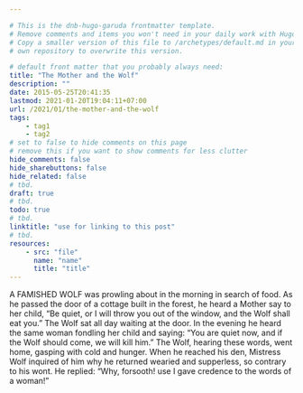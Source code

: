 ```yaml
---

# This is the dnb-hugo-garuda frontmatter template. 
# Remove comments and items you won't need in your daily work with Hugo.
# Copy a smaller version of this file to /archetypes/default.md in your
# own repository to overwrite this version.

# default front matter that you probably always need:
title: "The Mother and the Wolf"
description: ""
date: 2015-05-25T20:41:35
lastmod: 2021-01-20T19:04:11+07:00
url: /2021/01/the-mother-and-the-wolf
tags:
    - tag1
    - tag2
# set to false to hide comments on this page
# remove this if you want to show comments for less clutter
hide_comments: false
hide_sharebuttons: false
hide_related: false
# tbd.
draft: true
# tbd.
todo: true
# tbd.
linktitle: "use for linking to this post"
# tbd.
resources:
    - src: "file"
      name: "name"
      title: "title"
---
```

A FAMISHED WOLF was prowling about in the morning in search of food. As he passed the door of a cottage built in the forest, he heard a Mother say to her child, “Be quiet, or I will throw you out of the window, and the Wolf shall eat you.” The Wolf sat all day waiting at the door. In the evening he heard the same woman fondling her child and saying: “You are quiet now, and if the Wolf should come, we will kill him.” The Wolf, hearing these words, went home, gasping with cold and hunger. When he reached his den, Mistress Wolf inquired of him why he returned wearied and supperless, so contrary to his wont. He replied: “Why, forsooth! use I gave credence to the words of a woman!”
